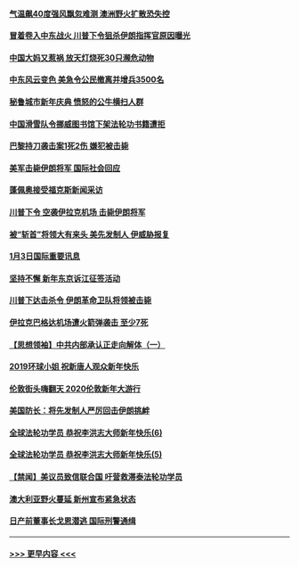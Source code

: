 #### [气温飙40度强风飘忽难测 澳洲野火扩散恐失控](../pages/prog202/a102744951.md?t=01041711) 
#### [冒着卷入中东战火 川普下令狙杀伊朗指挥官原因曝光](../pages/prog202/a102744900.md?t=01041711) 
#### [中国大妈又惹祸 放天灯烧死30只濒危动物](../pages/prog202/a102744899.md?t=01041711) 
#### [中东风云变色 美急令公民撤离并增兵3500名](../pages/prog202/a102744827.md?t=01041711) 
#### [秘鲁城市新年庆典 愤怒的公牛横扫人群](../pages/prog202/a102744618.md?t=01041711) 
#### [中国滑雪队令挪威图书馆下架法轮功书籍遭拒](../pages/prog202/a102744639.md?t=01041711) 
#### [巴黎持刀袭击案1死2伤 嫌犯被击毙](../pages/prog202/a102744566.md?t=01041711) 
#### [美军击毙伊朗将军 国际社会回应](../pages/prog202/a102744485.md?t=01041711) 
#### [蓬佩奥接受福克斯新闻采访](../pages/prog202/a102744480.md?t=01041711) 
#### [川普下令 空袭伊拉克机场 击毙伊朗将军](../pages/prog202/a102744470.md?t=01041711) 
#### [被“斩首”将领大有来头 美先发制人 伊威胁报复](../pages/prog202/a102744454.md?t=01041711) 
#### [1月3日国际重要讯息](../pages/prog202/a102744301.md?t=01041711) 
#### [坚持不懈 新年东京诉江征签活动](../pages/prog202/a102744303.md?t=01041711) 
#### [川普下达击杀令 伊朗革命卫队将领被击毙](../pages/prog202/a102741911.md?t=01041711) 
#### [伊拉克巴格达机场遭火箭弹袭击 至少7死](../pages/prog202/a102744115.md?t=01041711) 
#### [【思想领袖】中共内部承认正走向解体（一）](../pages/prog202/a102744097.md?t=01041711) 
#### [2019环球小姐 祝新唐人观众新年快乐](../pages/prog202/a102744043.md?t=01041711) 
#### [伦敦街头嗨翻天 2020伦敦新年大游行](../pages/prog202/a102743925.md?t=01041711) 
#### [美国防长：将先发制人严厉回击伊朗挑衅](../pages/prog202/a102743930.md?t=01041711) 
#### [全球法轮功学员 恭祝李洪志大师新年快乐(6)](../pages/prog202/a102743899.md?t=01041711) 
#### [全球法轮功学员 恭祝李洪志大师新年快乐(5)](../pages/prog202/a102743766.md?t=01041711) 
#### [【禁闻】美议员致信联合国 吁营救滞泰法轮功学员](../pages/prog202/a102743781.md?t=01041711) 
#### [澳大利亚野火蔓延 新州宣布紧急状态](../pages/prog202/a102743681.md?t=01041711) 
#### [日产前董事长戈恩潜逃 国际刑警通缉](../pages/prog202/a102743676.md?t=01041711) 

----
#### [ >>> 更早内容 <<< ](../indexes/prog202-earlier.md)
